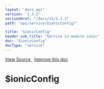 ```yaml
---
layout: "docs_api"
version: "1.3.2"
versionHref: "/docs/v1/1.3.2"
path: "api/service/$ionicConfig/"

title: "$ionicConfig"
header_sub_title: "Service in module ionic"
doc: "$ionicConfig"
docType: "service"
---
```


<div class="improve-docs">
<a href='https://github.com/ionic-team/ionic-v1/blob/master/js/angular/service/ionicConfig.js#L654'>
View Source
</a>
&nbsp;
<a href='https://github.com/ionic-team/ionic-v1/edit/master/js/angular/service/ionicConfig.js#L654'>
Improve this doc
</a>
</div>




<h1 class="api-title">

$ionicConfig



</h1>
















  

  
  
  







